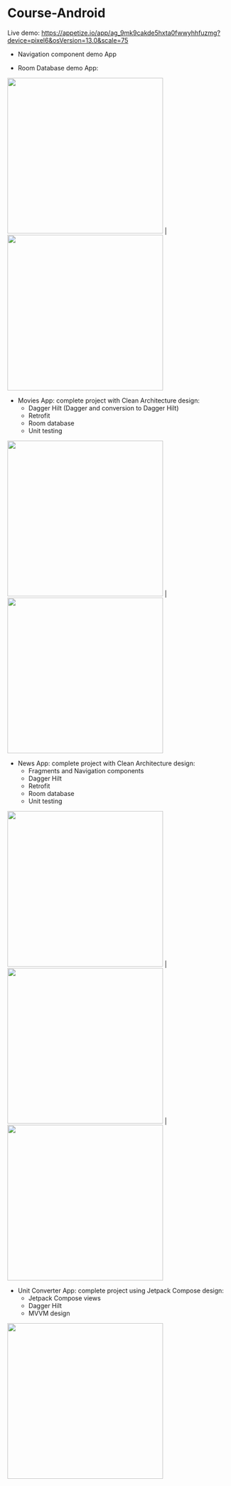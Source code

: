 # Course-Android
Live demo: https://appetize.io/app/ag_9mk9cakde5hxta0fwwyhhfuzmg?device=pixel6&osVersion=13.0&scale=75
 - Navigation component demo App
 
 - Room Database demo App:
 
 <img src="https://user-images.githubusercontent.com/22141158/212498677-bc9a2e4d-0365-4a38-8c35-ad881eea1c56.png" height="350"> |
 <img src="https://user-images.githubusercontent.com/22141158/212498690-78c4b092-ee62-43ad-949a-250f1a0f53c3.png" height="350">


 - Movies App: complete project with Clean Architecture design:
   - Dagger Hilt (Dagger and conversion to Dagger Hilt)
   - Retrofit
   - Room database
   - Unit testing
   
 <img src="https://user-images.githubusercontent.com/22141158/212498489-46b5e00f-8481-4abf-9b3b-14a398392cb7.png" height="350"> | 
 <img src="https://user-images.githubusercontent.com/22141158/212498380-653f96e6-ecde-4dce-ab4c-663c0466aa99.png" height="350">


 - News App: complete project with Clean Architecture design:
   - Fragments and Navigation components
   - Dagger Hilt
   - Retrofit
   - Room database
   - Unit testing
   
 <img src="https://user-images.githubusercontent.com/22141158/212498565-5715c97f-4133-495e-8c01-78f72678949c.png" height="350"> | 
 <img src="https://user-images.githubusercontent.com/22141158/212498582-87cb481a-a639-4ed8-b509-7e56e63089b5.png" height="350"> | 
 <img src="https://user-images.githubusercontent.com/22141158/212498630-32341ca7-5479-45fe-95a0-c897052f3a27.png" height="350">

 - Unit Converter App: complete project using Jetpack Compose design:
   - Jetpack Compose views
   - Dagger Hilt
   - MVVM design
   
  <img src="https://user-images.githubusercontent.com/22141158/212498880-84149a22-0f58-4c42-b6cf-b604f0820c8a.png" height="350">
   
